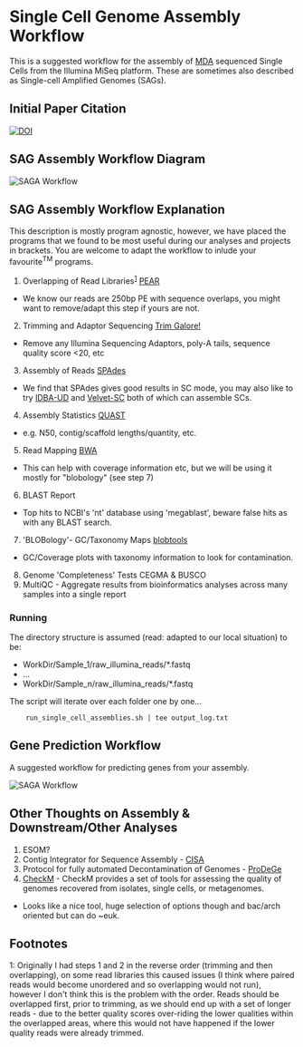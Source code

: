 # Single Cell Genome Assembly Workflow

This is a suggested workflow for the assembly of [MDA](https://en.wikipedia.org/wiki/Multiple_displacement_amplification) sequenced Single Cells from the Illumina MiSeq platform. These are sometimes also described as Single-cell Amplified Genomes (SAGs).

## Initial Paper Citation
[![DOI](https://zenodo.org/badge/DOI/10.5281/zenodo.192677.svg)](https://doi.org/10.5281/zenodo.192677)

## SAG Assembly Workflow Diagram
![SAGA Workflow](https://github.com/guyleonard/single_cell_workflow/blob/master/single_cell_workflow.png)

## SAG Assembly Workflow Explanation
This description is mostly program agnostic, however, we have placed the programs that we found to be most useful during our analyses and projects in brackets. You are welcome to adapt the workflow to inlude your favourite<sup>TM</sup> programs. 

1. Overlapping of Read Libraries<sup>[1](#footnote1)</sup> [PEAR](http://sco.h-its.org/exelixis/web/software/pear/doc.html)
  * We know our reads are 250bp PE with sequence overlaps, you might want to remove/adapt this step if yours are not.
2. Trimming and Adaptor Sequencing [Trim Galore!](http://www.bioinformatics.babraham.ac.uk/projects/trim_galore/)
  * Remove any Illumina Sequencing Adaptors, poly-A tails, sequence quality score <20, etc
3. Assembly of Reads [SPAdes](http://bioinf.spbau.ru/en/spades)
  * We find that SPAdes gives good results in SC mode, you may also like to try [IDBA-UD](http://i.cs.hku.hk/~alse/hkubrg/projects/idba_ud/index.html) and [Velvet-SC](http://bix.ucsd.edu/projects/singlecell/) both of which can assemble SCs.
4. Assembly Statistics [QUAST](http://bioinf.spbau.ru/quast)
  * e.g. N50, contig/scaffold lengths/quantity, etc.
5. Read Mapping [BWA](https://github.com/lh3/bwa)
  * This can help with coverage information etc, but we will be using it mostly for "blobology" (see step 7)
6. BLAST Report
  * Top hits to NCBI's 'nt' database using 'megablast', beware false hits as with any BLAST search.
7. 'BLOBology'- GC/Taxonomy Maps [blobtools](https://github.com/DRL/blobtools)
  * GC/Coverage plots with taxonomy information to look for contamination.
8. Genome 'Completeness' Tests CEGMA & BUSCO
9. MultiQC - Aggregate results from bioinformatics analyses across many samples into a single report

### Running
The directory structure is assumed (read: adapted to our local situation) to be:

* WorkDir/Sample_1/raw_illumina_reads/*.fastq
* ...
* WorkDir/Sample_n/raw_illumina_reads/*.fastq

The script will iterate over each folder one by one...

        run_single_cell_assemblies.sh | tee output_log.txt


## Gene Prediction Workflow

A suggested workflow for predicting genes from your assembly.

![SAGA Workflow](https://github.com/guyleonard/single_cell_workflow/blob/master/gene_prediction.png)

## Other Thoughts on Assembly & Downstream/Other Analyses

1. ESOM?
2. Contig Integrator for Sequence Assembly - [CISA](http://sb.nhri.org.tw/CISA/en/CISA)
3. Protocol for fully automated Decontamination of Genomes - [ProDeGe](http://www.nature.com/ismej/journal/v10/n1/full/ismej2015100a.html)
4. [CheckM](https://ecogenomics.github.io/CheckM/) - CheckM provides a set of tools for assessing the quality of genomes recovered from isolates, single cells, or metagenomes.
  * Looks like a nice tool, huge selection of options though and bac/arch oriented but can do ~euk.

## Footnotes
<a name="footnote1">1</a>: Originally I had steps 1 and 2 in the reverse order (trimming and then overlapping), on some read libraries this caused issues (I think where paired reads would become unordered and so overlapping would not run), however I don't think this is the problem with the order. Reads should be overlapped first, prior to trimming, as we should end up with a set of longer reads - due to the better quality scores over-riding the lower qualities within the overlapped areas, where this would not have happened if the lower quality reads were already trimmed.
 
